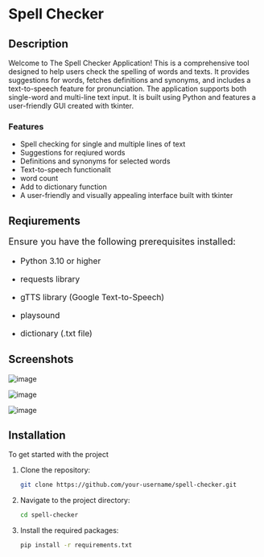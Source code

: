 # Spell Checker

## Description

Welcome to The Spell Checker Application! This is a comprehensive tool designed to help users check the spelling of words and texts. It provides suggestions for words, fetches definitions and synonyms, and includes a text-to-speech feature for pronunciation. The application supports both single-word and multi-line text input. It is built using Python and features a user-friendly GUI created with tkinter.
### Features

- Spell checking for single and multiple lines of text
- Suggestions for reqiured words
- Definitions and synonyms for selected words
- Text-to-speech functionalit
- word count
- Add to dictionary function
-  A user-friendly and visually appealing interface built with tkinter

## Reqiurements

<p style="font-size:18px;">Ensure you have the following prerequisites installed:</p>

- <p style="font-size:16px;">Python 3.10 or higher</p>
- <p style="font-size:16px;">requests library</p>
- <p style="font-size:16px;">gTTS library (Google Text-to-Speech)</p>
- <p style="font-size:16px;">playsound</p>
- <p style="font-size:16px;">dictionary (.txt file)</p>

## Screenshots
![image](https://github.com/iamAJR/Spell_Checker/assets/115625957/7ceed124-72f8-460c-a3c8-22f4794d7b9b)

![image](https://github.com/iamAJR/Spell_Checker/assets/115625957/060fdd9b-f0d7-43b3-b336-510f5c58dab6)


![image](https://github.com/iamAJR/Spell_Checker/assets/115625957/786ec2b6-eaf8-4315-a37d-5978ba5fdbe3)


## Installation

To get started with the project
1. Clone the repository:
    ```sh
    git clone https://github.com/your-username/spell-checker.git
    ```
2. Navigate to the project directory:
    ```sh
    cd spell-checker
    ```
3. Install the required packages:
    ```sh
    pip install -r requirements.txt
    ```
